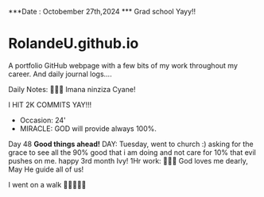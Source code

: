 ***Date : Octobember 27th,2024 *** Grad school Yayy!!
# RolandeU.github.io

A portfolio GitHub webpage with a few bits of my work throughout my career. And daily journal logs....

Daily Notes:
💚🙏🏾 Imana ninziza Cyane! 

I HIT 2K COMMITS YAY!!!

- Occasion: 24'
- MIRACLE: GOD will provide always 100%.

Day 48 **Good things ahead!** 
DAY: Tuesday, went to church :) asking for the grace to see all the 90% good that i am doing and not care for 10% that evil pushes on me.
happy 3rd month Ivy!
1Hr work: 💚💚💚
God loves me dearly, May He guide all of  us!

I went on a walk 💚💚💚💚💚
